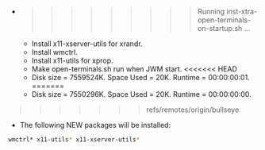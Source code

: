 * >>>>>>>>> Running inst-xtra-open-terminals-on-startup.sh ...
  * Install x11-xserver-utils for xrandr.
  * Install wmctrl.
  * Install x11-utils for xprop.
  * Make open-terminals.sh run when JWM start.
<<<<<<< HEAD
  * Disk size = 7559524K. Space Used = 20K. Runtime = 00:00:00:01.
=======
  * Disk size = 7550296K. Space Used = 20K. Runtime = 00:00:00:00.
>>>>>>> refs/remotes/origin/bullseye
  * The following NEW packages will be installed:
  ```bash
wmctrl* x11-utils* x11-xserver-utils*
  ```
